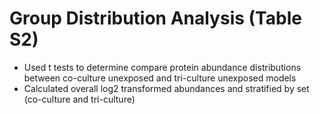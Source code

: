 # Group Distribution Analysis (Table S2)

- Used t tests to determine compare protein abundance distributions between co-culture unexposed and tri-culture unexposed models 
- Calculated overall log2 transformed abundances and stratified by set (co-culture and tri-culture)
